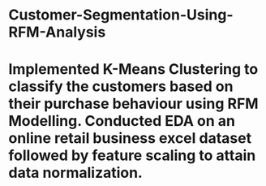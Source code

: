 # Customer-Segmentation-Using-RFM-Analysis
# 	Implemented K-Means Clustering to classify the customers based on their purchase behaviour using RFM Modelling. Conducted EDA on an online retail business excel dataset followed by feature scaling to attain data normalization.
